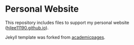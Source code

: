 # Personal Website
This repository includes files to support my personal website ([hjlee11190.github.io](hjlee11190.github.io)).

Jekyll template was forked from [academicpages](https://github.com/academicpages/academicpages.github.io).
